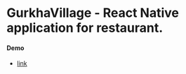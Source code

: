 # GurkhaVillage - React Native application for restaurant.

#### Demo
- [link](https://1drv.ms/v/s!AoEr34jPwgnswwfZC8ge9lFyZ0BX)
